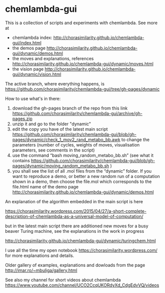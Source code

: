 chemlambda-gui
==============

This is a collection of scripts and experiments with chemlambda. See more at 
- chemlambda index: http://chorasimilarity.github.io/chemlambda-gui/index.html
- the demos page http://chorasimilarity.github.io/chemlambda-gui/dynamic/demos.html 
- the moves and explanations, references http://chorasimilarity.github.io/chemlambda-gui/dynamic/moves.html
- the vision page http://chorasimilarity.github.io/chemlambda-gui/dynamic/vision.html 


The active branch, where everything happens, is https://github.com/chorasimilarity/chemlambda-gui/tree/gh-pages/dynamic 

How to use what's in there: 

1. download the gh-pages branch of the repo from this link https://github.com/chorasimilarity/chemlambda-gui/archive/gh-pages.zip 
2. unzip it and go to the folder "dynamic"
3. edit the copy you have of the  latest main script  https://github.com/chorasimilarity/chemlambda-gui/blob/gh-pages/dynamic/check_1_mov2_rand_metabo_bb.awk to change the parameters (number of cycles, weights of moves, visualisation parameters, see comments in the script)
4. use the command “bash moving_random_metabo_bb.sh”   (see what it contains https://github.com/chorasimilarity/chemlambda-gui/blob/gh-pages/dynamic/moving_random_metabo_bb.sh )
5. you shall see the list of all .mol files from the “dynamic” folder. If you want to reproduce a demo, or better a new random run of a computation shown in a demo, then choose the file.mol which corresponds to the file.html name of the demo page http://chorasimilarity.github.io/chemlambda-gui/dynamic/demos.html

An explanation of the algorithm embedded in the main script is here

https://chorasimilarity.wordpress.com/2015/04/27/a-short-complete-description-of-chemlambda-as-a-universal-model-of-computation/

but in the latest main script there are additioned new moves for a busy beaver Turing machine, see the explanations in  the work in progress

http://chorasimilarity.github.io/chemlambda-gui/dynamic/turingchem.html 


I use all the time my open notebook  https://chorasimilarity.wordpress.com/ for more explanations and details. 


Older gallery of examples, explanations and dowloads from the page http://imar.ro/~mbuliga/gallery.html

See also my channel for short videos about chemlambda https://www.youtube.com/channel/UCO2CcqUKORdyXd_CdgEdvVQ/videos
